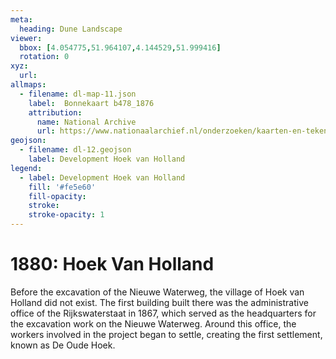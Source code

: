 ```yaml
---
meta:
  heading: Dune Landscape
viewer:
  bbox: [4.054775,51.964107,4.144529,51.999416]
  rotation: 0
xyz:
  url:
allmaps:
  - filename: dl-map-11.json
    label: 	Bonnekaart b478_1876
    attribution:
      name: National Archive
      url: https://www.nationaalarchief.nl/onderzoeken/kaarten-en-tekeningen/topografie-en-infrastructuur   
geojson:
  - filename: dl-12.geojson
    label: Development Hoek van Holland 
legend:
  - label: Development Hoek van Holland
    fill: '#fe5e60'
    fill-opacity: 
    stroke: 
    stroke-opacity: 1
---
```


# 1880: Hoek Van Holland 

Before the excavation of the Nieuwe Waterweg, the village of Hoek van Holland did not exist. The first building built there was the administrative office of the Rijkswaterstaat in 1867, which served as the headquarters for the excavation work on the Nieuwe Waterweg. Around this office, the workers involved in the project began to settle, creating the first settlement, known as De Oude Hoek.